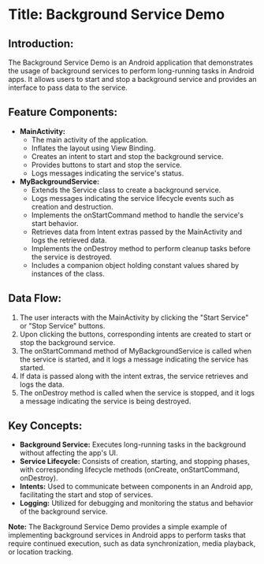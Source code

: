 <h1>Title: Background Service Demo</h1>

<h2>Introduction:</h2>
<p>The Background Service Demo is an Android application that demonstrates the usage of background services to perform long-running tasks in Android apps. It allows users to start and stop a background service and provides an interface to pass data to the service.</p>

<h2>Feature Components:</h2>
<ul>
  <li><strong>MainActivity:</strong>
    <ul>
      <li>The main activity of the application.</li>
      <li>Inflates the layout using View Binding.</li>
      <li>Creates an intent to start and stop the background service.</li>
      <li>Provides buttons to start and stop the service.</li>
      <li>Logs messages indicating the service's status.</li>
    </ul>
  </li>
  <li><strong>MyBackgroundService:</strong>
    <ul>
      <li>Extends the Service class to create a background service.</li>
      <li>Logs messages indicating the service lifecycle events such as creation and destruction.</li>
      <li>Implements the onStartCommand method to handle the service's start behavior.</li>
      <li>Retrieves data from Intent extras passed by the MainActivity and logs the retrieved data.</li>
      <li>Implements the onDestroy method to perform cleanup tasks before the service is destroyed.</li>
      <li>Includes a companion object holding constant values shared by instances of the class.</li>
    </ul>
  </li>
</ul>

<h2>Data Flow:</h2>
<ol>
  <li>The user interacts with the MainActivity by clicking the "Start Service" or "Stop Service" buttons.</li>
  <li>Upon clicking the buttons, corresponding intents are created to start or stop the background service.</li>
  <li>The onStartCommand method of MyBackgroundService is called when the service is started, and it logs a message indicating the service has started.</li>
  <li>If data is passed along with the intent extras, the service retrieves and logs the data.</li>
  <li>The onDestroy method is called when the service is stopped, and it logs a message indicating the service is being destroyed.</li>
</ol>

<h2>Key Concepts:</h2>
<ul>
  <li><strong>Background Service:</strong> Executes long-running tasks in the background without affecting the app's UI.</li>
  <li><strong>Service Lifecycle:</strong> Consists of creation, starting, and stopping phases, with corresponding lifecycle methods (onCreate, onStartCommand, onDestroy).</li>
  <li><strong>Intents:</strong> Used to communicate between components in an Android app, facilitating the start and stop of services.</li>
  <li><strong>Logging:</strong> Utilized for debugging and monitoring the status and behavior of the background service.</li>
</ul>

<p><strong>Note:</strong> The Background Service Demo provides a simple example of implementing background services in Android apps to perform tasks that require continued execution, such as data synchronization, media playback, or location tracking.</p>

